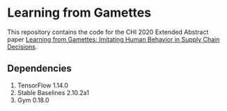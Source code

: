 # Learning from Gamettes

This repository contains the code for the CHI 2020 Extended Abstract paper [Learning from Gamettes: Imitating Human Behavior in Supply Chain Decisions](https://dl.acm.org/doi/abs/10.1145/3334480.3382996).

## Dependencies

1. TensorFlow 1.14.0
2. Stable Baselines 2.10.2a1
3. Gym 0.18.0
